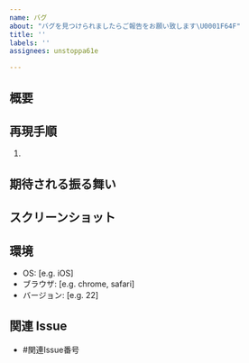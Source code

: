 ```yaml
---
name: バグ
about: "バグを見つけられましたらご報告をお願い致します\U0001F64F"
title: ''
labels: ''
assignees: unstoppa61e

---
```


## 概要


## 再現手順
1.

## 期待される振る舞い


## スクリーンショット


## 環境
- OS: [e.g. iOS]
- ブラウザ: [e.g. chrome, safari]
- バージョン: [e.g. 22]

## 関連 Issue
- #関連Issue番号
